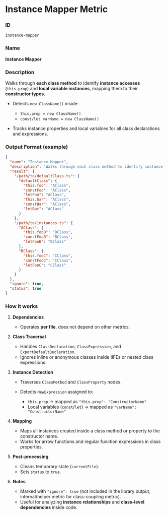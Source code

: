 # Instance Mapper Metric

### ID

`instance-mapper`

### Name

**Instance Mapper**

### Description

Walks through **each class method** to identify **instance accesses** (`this.prop`) and **local variable instances**, mapping them to their **constructor types**.

* Detects `new ClassName()` inside:

    * `this.prop = new ClassName()`
    * `const/let varName = new ClassName()`
* Tracks instance properties and local variables for all class declarations and expressions.

### Output Format (example)

```json
{
  "name": "Instance Mapper",
  "description": "Walks through each class method to identify instance accesses (this.prop and local variables) and map them to their constructor types",
  "result": {
    "/path/to/defaultClass.ts": {
      "defaultClass": {
        "this.foo": "AClass",
        "constFoo": "AClass",
        "letFoo": "AClass",
        "this.bar": "AClass",
        "constBar": "AClass",
        "letBar": "AClass"
      }
    },
    "/path/to/instances.ts": {
      "AClass": {
        "this.fooB": "BClass",
        "constFooB": "BClass",
        "letFooB": "BClass"
      },
      "BClass": {
        "this.fooC": "CClass",
        "constFooC": "CClass",
        "letFooC": "CClass"
      }
    }
  },
  "ignore": true,
  "status": true
}
```

### How it works

1. **Dependencies**

    * Operates **per file**, does not depend on other metrics.
2. **Class Traversal**

    * Handles `ClassDeclaration`, `ClassExpression`, and `ExportDefaultDeclaration`.
    * Ignores inline or anonymous classes inside IIFEs or nested class expressions.
3. **Instance Detection**

    * Traverses `ClassMethod` and `ClassProperty` nodes.
    * Detects `NewExpression` assigned to:

        * `this.prop` → mapped as `"this.prop": "ConstructorName"`
        * Local variables (`const`/`let`) → mapped as `"varName": "ConstructorName"`
4. **Mapping**

    * Maps all instances created inside a class method or property to the constructor name.
    * Works for arrow functions and regular function expressions in class properties.
5. **Post-processing**

    * Cleans temporary state (`currentFile`).
    * Sets `status` to `true`.
6. **Notes**

    * Marked with `"ignore": true` (not included in the library output, internal/helper metric for class-coupling metric).
    * Useful for analyzing **instance relationships** and **class-level dependencies** inside code.
